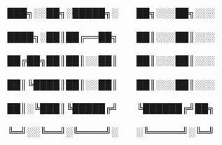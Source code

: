## ███╗░░██╗░█████╗░  ██╗░░░██╗░░░
## ████╗░██║██╔══██╗  ██║░░░██║░░░
## ██╔██╗██║██║░░██║  ██║░░░██║░░░
## ██║╚████║██║░░██║  ██║░░░██║░░░
## ██║░╚███║╚█████╔╝  ╚██████╔╝██╗
## ╚═╝░░╚══╝░╚════╝░  ░╚═════╝░╚═╝